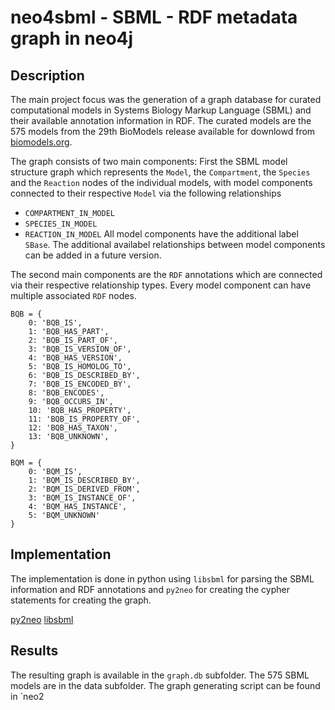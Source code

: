 # neo4sbml - SBML - RDF metadata graph in neo4j

## Description
The main project focus was the generation of a graph database for curated computational models in Systems Biology Markup Language (SBML) and their available annotation information in RDF. The curated models are the 575 models from the 29th BioModels release available for downlowd from [biomodels.org](http://www.ebi.ac.uk/biomodels-main/).

The graph consists of two main components: First the SBML model structure graph which represents the `Model`, the `Compartment`, the `Species` and the `Reaction` nodes of the individual models, with model components connected to their respective `Model` via the following relationships
* `COMPARTMENT_IN_MODEL`
* `SPECIES_IN_MODEL` 
* `REACTION_IN_MODEL`
All model components have the additional label `SBase`.
The additional availabel relationships between model components can be added in a future version.

The second main components are the `RDF` annotations which are connected via their respective relationship types. Every model component can have multiple associated `RDF` nodes.
```
BQB = {
    0: 'BQB_IS',
    1: 'BQB_HAS_PART',
    2: 'BQB_IS_PART_OF',
    3: 'BQB_IS_VERSION_OF',
    4: 'BQB_HAS_VERSION',
    5: 'BQB_IS_HOMOLOG_TO',
    6: 'BQB_IS_DESCRIBED_BY',
    7: 'BQB_IS_ENCODED_BY',
    8: 'BQB_ENCODES',
    9: 'BQB_OCCURS_IN',
    10: 'BQB_HAS_PROPERTY',
    11: 'BQB_IS_PROPERTY_OF',
    12: 'BQB_HAS_TAXON',
    13: 'BQB_UNKNOWN',
}

BQM = {
    0: 'BQM_IS',
    1: 'BQM_IS_DESCRIBED_BY',
    2: 'BQM_IS_DERIVED_FROM',
    3: 'BQM_IS_INSTANCE_OF',
    4: 'BQM_HAS_INSTANCE',
    5: 'BQM_UNKNOWN'
}
```


## Implementation
The implementation is done in python using `libsbml` for parsing the SBML information and RDF annotations and `py2neo` for creating the cypher statements for creating the graph.

[py2neo](http://py2neo.org/2.0/)
[libsbml](http://www.sbml.org)

## Results
The resulting graph is available in the `graph.db` subfolder. The 575 SBML models are in the data subfolder. The graph generating script can be found in `neo2



